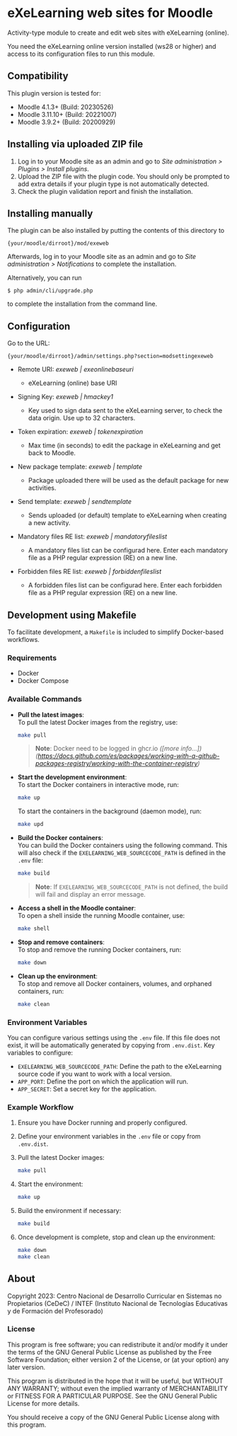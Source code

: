 # eXeLearning web sites for Moodle

Activity-type module to create and edit web sites with eXeLearning (online).

You need the eXeLearning online version installed (ws28 or higher) and access to its configuration files to run
this module.

## Compatibility

This plugin version is tested for:

* Moodle 4.1.3+ (Build: 20230526)
* Moodle 3.11.10+ (Build: 20221007)
* Moodle 3.9.2+ (Build: 20200929)

## Installing via uploaded ZIP file ##

1. Log in to your Moodle site as an admin and go to _Site administration >
   Plugins > Install plugins_.
2. Upload the ZIP file with the plugin code. You should only be prompted to add
   extra details if your plugin type is not automatically detected.
3. Check the plugin validation report and finish the installation.

## Installing manually ##

The plugin can be also installed by putting the contents of this directory to

    {your/moodle/dirroot}/mod/exeweb

Afterwards, log in to your Moodle site as an admin and go to _Site administration >
Notifications_ to complete the installation.

Alternatively, you can run

    $ php admin/cli/upgrade.php

to complete the installation from the command line.

## Configuration

Go to the URL:

    {your/moodle/dirroot}/admin/settings.php?section=modsettingexeweb

  * Remote URI: *exeweb  | exeonlinebaseuri*
    * eXeLearning (online) base URI

  * Signing Key: *exeweb | hmackey1*
    * Key used to sign data sent to the eXeLearning server, to check the data origin. Use up to 32 characters.

  * Token expiration: *exeweb | tokenexpiration*
    * Max time (in seconds) to edit the package in eXeLearning and get back to Moodle.

  * New package template: *exeweb | template*
    * Package uploaded there will be used as the default package for new activities.

  * Send template: *exeweb | sendtemplate*
    * Sends uploaded (or default) template to eXeLearning when creating a new activity.

  * Mandatory files RE list: *exeweb | mandatoryfileslist*
    * A mandatory files list can be configurad here. Enter each mandatory file as a PHP regular expression (RE) on a new line.

  * Forbidden files RE list: *exeweb | forbiddenfileslist*

    * A forbidden files list can be configurad here. Enter each forbidden file as a PHP regular expression (RE) on a new line.


## Development using Makefile

To facilitate development, a `Makefile` is included to simplify Docker-based workflows.

### Requirements

- Docker
- Docker Compose

### Available Commands

- **Pull the latest images**:  
  To pull the latest Docker images from the registry, use:

  ```bash
  make pull
  ```
  > **Note**: Docker need to be logged in ghcr.io *([more info...])(https://docs.github.com/es/packages/working-with-a-github-packages-registry/working-with-the-container-registry)*

- **Start the development environment**:  
  To start the Docker containers in interactive mode, run:

  ```bash
  make up
  ```

  To start the containers in the background (daemon mode), run:

  ```bash
  make upd
  ```

- **Build the Docker containers**:  
  You can build the Docker containers using the following command. This will also check if the `EXELEARNING_WEB_SOURCECODE_PATH` is defined in the `.env` file:

  ```bash
  make build
  ```

  > **Note**: If `EXELEARNING_WEB_SOURCECODE_PATH` is not defined, the build will fail and display an error message.

- **Access a shell in the Moodle container**:  
  To open a shell inside the running Moodle container, use:

  ```bash
  make shell
  ```

- **Stop and remove containers**:  
  To stop and remove the running Docker containers, run:

  ```bash
  make down
  ```

- **Clean up the environment**:  
  To stop and remove all Docker containers, volumes, and orphaned containers, run:

  ```bash
  make clean
  ```

### Environment Variables

You can configure various settings using the `.env` file. If this file does not exist, it will be automatically generated by copying from `.env.dist`. Key variables to configure:

- `EXELEARNING_WEB_SOURCECODE_PATH`: Define the path to the eXeLearning source code if you want to work with a local version.
- `APP_PORT`: Define the port on which the application will run.
- `APP_SECRET`: Set a secret key for the application.

### Example Workflow

1. Ensure you have Docker running and properly configured.
2. Define your environment variables in the `.env` file or copy from `.env.dist`.
3. Pull the latest Docker images:

    ```bash
    make pull
    ```

4. Start the environment:

    ```bash
    make up
    ```

5. Build the environment if necessary:

    ```bash
    make build
    ```

6. Once development is complete, stop and clean up the environment:

    ```bash
    make down
    make clean
    ```

## About

Copyright 2023:
Centro Nacional de Desarrollo Curricular en Sistemas no Propietarios (CeDeC) /
INTEF (Instituto Nacional de Tecnologías Educativas y de Formación del Profesorado)

### License

This program is free software; you can redistribute it and/or modify
it under the terms of the GNU General Public License as published by
the Free Software Foundation; either version 2 of the License, or
(at your option) any later version.

This program is distributed in the hope that it will be useful,
but WITHOUT ANY WARRANTY; without even the implied warranty of
MERCHANTABILITY or FITNESS FOR A PARTICULAR PURPOSE.  See the
GNU General Public License for more details.

You should receive a copy of the GNU General Public License
along with this program.
